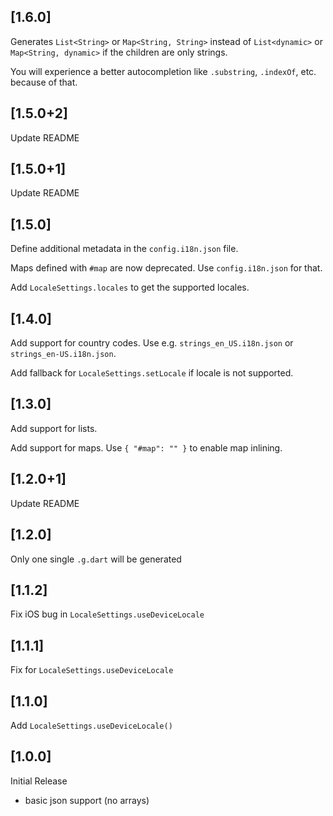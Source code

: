 ## [1.6.0]

Generates `List<String>` or `Map<String, String>` instead of `List<dynamic>` or `Map<String, dynamic>` if the children are only strings.

You will experience a better autocompletion like `.substring`, `.indexOf`, etc. because of that.

## [1.5.0+2]

Update README

## [1.5.0+1]

Update README

## [1.5.0]

Define additional metadata in the `config.i18n.json` file.

Maps defined with `#map` are now deprecated. Use `config.i18n.json` for that.

Add `LocaleSettings.locales` to get the supported locales.

## [1.4.0]

Add support for country codes. Use e.g. `strings_en_US.i18n.json` or `strings_en-US.i18n.json`.

Add fallback for `LocaleSettings.setLocale` if locale is not supported.

## [1.3.0]

Add support for lists.

Add support for maps. Use `{ "#map": "" }` to enable map inlining.

## [1.2.0+1]

Update README

## [1.2.0]

Only one single `.g.dart` will be generated

## [1.1.2]

Fix iOS bug in `LocaleSettings.useDeviceLocale`

## [1.1.1]

Fix for `LocaleSettings.useDeviceLocale`

## [1.1.0]

Add `LocaleSettings.useDeviceLocale()`

## [1.0.0]

Initial Release
- basic json support (no arrays)
